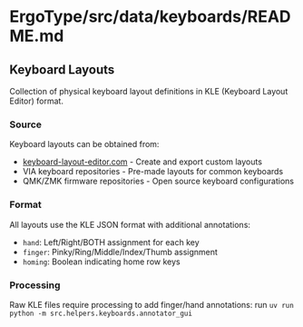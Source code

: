 # ErgoType/src/data/keyboards/README.md

## Keyboard Layouts

Collection of physical keyboard layout definitions in KLE (Keyboard Layout Editor) format.

### Source
Keyboard layouts can be obtained from:
- [keyboard-layout-editor.com](http://www.keyboard-layout-editor.com/) - Create and export custom layouts
- VIA keyboard repositories - Pre-made layouts for common keyboards
- QMK/ZMK firmware repositories - Open source keyboard configurations

### Format
All layouts use the KLE JSON format with additional annotations:
- `hand`: Left/Right/BOTH assignment for each key
- `finger`: Pinky/Ring/Middle/Index/Thumb assignment
- `homing`: Boolean indicating home row keys

### Processing
Raw KLE files require processing to add finger/hand annotations:
run `uv run python -m src.helpers.keyboards.annotator_gui`
